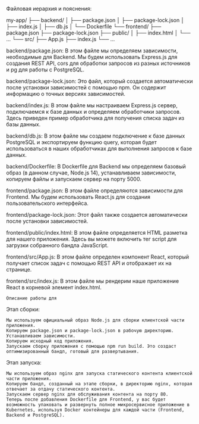 Файловая иерархия и пояснения:


my-app/
├── backend/
│   ├── package.json
│   ├── package-lock.json
│   ├── index.js
│   ├── db.js
│   └── Dockerfile
└── frontend/
    ├── package.json
    ├── package-lock.json
    ├── public/
    │   ├── index.html
    │   └── ...
    └── src/
        ├── App.js
        ├── index.js
        └── ...


backend/package.json:
    В этом файле мы определяем зависимости, необходимые для Backend. Мы будем использовать Express.js для создания REST API, cors для обработки запросов из разных источников и pg для работы с PostgreSQL.

backend/package-lock.json:
    Это файл, который создается автоматически после установки зависимостей с помощью npm. Он содержит информацию о точных версиях зависимостей.

backend/index.js:
    В этом файле мы настраиваем Express.js сервер, подключаемся к базе данных и определяем обработчики запросов. Здесь приведен пример обработчика для получения списка задач из базы данных.

backend/db.js:
    В этом файле мы создаем подключение к базе данных PostgreSQL и экспортируем функцию query, которая будет использоваться в наших обработчиках для выполнения запросов к базе данных.

backend/Dockerfile:
    В Dockerfile для Backend мы определяем базовый образ (в данном случае, Node.js 14), устанавливаем зависимости, копируем файлы и запускаем сервер на порту 5000.




frontend/package.json:
    В этом файле определяются зависимости для Frontend. Мы будем использовать React.js для создания пользовательского интерфейса.

frontend/package-lock.json:
    Этот файл также создается автоматически после установки зависимостей.

frontend/public/index.html:
    В этом файле определяется HTML разметка для нашего приложения. Здесь вы можете включить тег script для загрузки собранного бандла JavaScript.

frontend/src/App.js:
    В этом файле определен компонент React, который получает список задач с помощью REST API и отображает их на странице.

frontend/src/index.js:
    В этом файле мы рендерим наше приложение React в корневой элемент index.html.


    Описание работы для 

Этап сборки:

    Мы используем официальный образ Node.js для сборки клиентской части приложения.
    Копируем package.json и package-lock.json в рабочую директорию.
    Устанавливаем зависимости.
    Копируем исходный код приложения.
    Запускаем сборку приложения с помощью npm run build. Это создаст оптимизированный бандл, готовый для развертывания.


Этап запуска:

    Мы используем образ nginx для запуска статического контента клиентской части приложения.
    Копируем бандл, созданный на этапе сборки, в директорию nginx, которая отвечает за отдачу статического контента.
    Запускаем сервер nginx для обслуживания контента на порту 80.
    Теперь после добавления Dockerfile для Frontend, у вас будет возможность упаковать и развернуть полное микросервисное приложение в Kubernetes, используя Docker контейнеры для каждой части (Frontend, Backend и PostgreSQL).